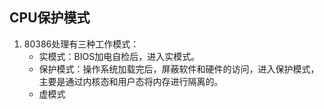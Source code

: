 ## CPU保护模式
1. 80386处理有三种工作模式：
   * 实模式：BIOS加电自检后，进入实模式。
   * 保护模式：操作系统加载完后，屏蔽软件和硬件的访问，进入保护模式，主要是通过内核态和用户态将内存进行隔离的。
   * 虚模式
